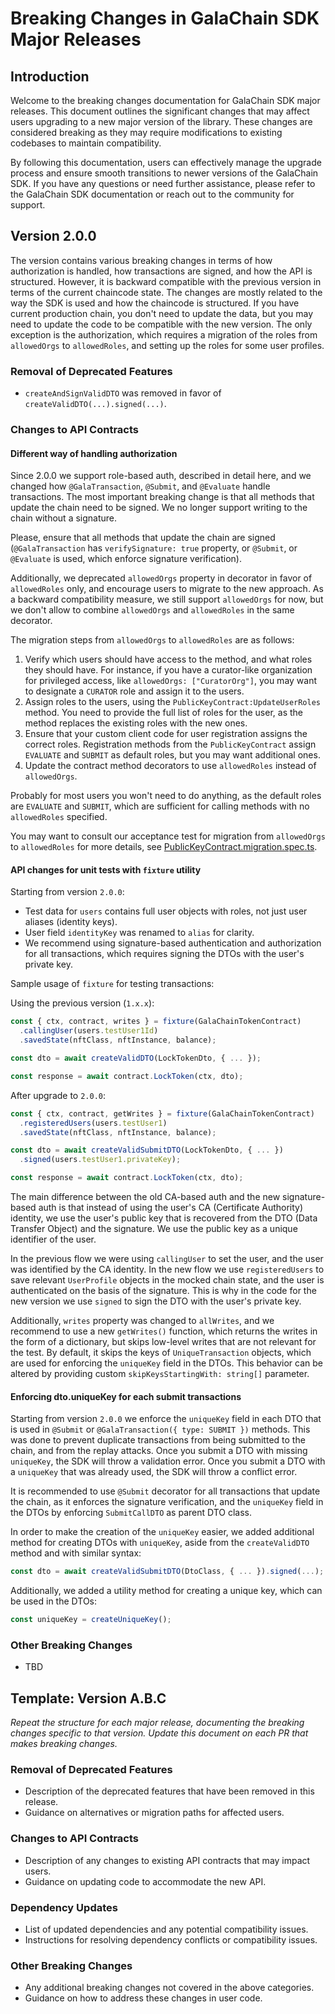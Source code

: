 # Breaking Changes in GalaChain SDK Major Releases

## Introduction

Welcome to the breaking changes documentation for GalaChain SDK major releases.
This document outlines the significant changes that may affect users upgrading to a new major version of the library.
These changes are considered breaking as they may require modifications to existing codebases to maintain compatibility.

By following this documentation, users can effectively manage the upgrade process and ensure smooth transitions to newer versions of the GalaChain SDK.
If you have any questions or need further assistance, please refer to the GalaChain SDK documentation or reach out to the community for support.

## Version 2.0.0

The version contains various breaking changes in terms of how authorization is handled, how transactions are signed, and how the API is structured.
However, it is backward compatible with the previous version in terms of the current chaincode state.
The changes are mostly related to the way the SDK is used and how the chaincode is structured.
If you have current production chain, you don't need to update the data, but you may need to update the code to be compatible with the new version.
The only exception is the authorization, which requires a migration of the roles from `allowedOrgs` to `allowedRoles`, and setting up the roles for some user profiles.

### Removal of Deprecated Features
- `createAndSignValidDTO` was removed in favor of `createValidDTO(...).signed(...)`.

### Changes to API Contracts

#### Different way of handling authorization

Since 2.0.0 we support role-based auth, described in detail here, and we changed how `@GalaTransaction`, `@Submit`, and `@Evaluate` handle transactions.
The most important breaking change is that all methods that update the chain need to be signed.
We no longer support writing to the chain without a signature.

Please, ensure that all methods that update the chain are signed (`@GalaTransaction` has `verifySignature: true` property, or `@Submit`, or `@Evaluate` is used, which enforce signature verification).

Additionally, we deprecated `allowedOrgs` property in decorator in favor of `allowedRoles` only, and encourage users to migrate to the new approach.
As a backward compatibility measure, we still support `allowedOrgs` for now, but we don't allow to combine `allowedOrgs` and `allowedRoles` in the same decorator.

The migration steps from `allowedOrgs` to `allowedRoles` are as follows:
1. Verify which users should have access to the method, and what roles they should have.
   For instance, if you have a curator-like organization for privileged access, like `allowedOrgs: ["CuratorOrg"]`, you may want to designate a `CURATOR` role and assign it to the users.
2. Assign roles to the users, using the `PublicKeyContract:UpdateUserRoles` method.
   You need to provide the full list of roles for the user, as the method replaces the existing roles with the new ones.
3. Ensure that your custom client code for user registration assigns the correct roles.
   Registration methods from the `PublicKeyContract` assign `EVALUATE` and `SUBMIT` as default roles, but you may want additional ones.
4. Update the contract method decorators to use `allowedRoles` instead of `allowedOrgs`.

Probably for most users you won't need to do anything, as the default roles are `EVALUATE` and `SUBMIT`, which are sufficient for calling methods with no `allowedRoles` specified.

You may want to consult our acceptance test for migration from `allowedOrgs` to `allowedRoles` for more details, see [PublicKeyContract.migration.spec.ts](chaincode/src/contracts/PublicKeyContract.migration.spec.ts).

#### API changes for unit tests with `fixture` utility

Starting from version `2.0.0`:
- Test data for `users` contains full user objects with roles, not just user aliases (identity keys).
- User field `identityKey` was renamed to `alias` for clarity.
- We recommend using signature-based authentication and authorization for all transactions, which requires signing the DTOs with the user's private key.

Sample usage of `fixture` for testing transactions:

Using the previous version (`1.x.x`):

```typescript
const { ctx, contract, writes } = fixture(GalaChainTokenContract)
  .callingUser(users.testUser1Id)
  .savedState(nftClass, nftInstance, balance);

const dto = await createValidDTO(LockTokenDto, { ... });

const response = await contract.LockToken(ctx, dto);
```

After upgrade to `2.0.0`:
```typescript
const { ctx, contract, getWrites } = fixture(GalaChainTokenContract)
  .registeredUsers(users.testUser1)
  .savedState(nftClass, nftInstance, balance);

const dto = await createValidSubmitDTO(LockTokenDto, { ... })
  .signed(users.testUser1.privateKey);

const response = await contract.LockToken(ctx, dto);
```

The main difference between the old CA-based auth and the new signature-based auth is that instead of using the user's CA (Certificate Authority) identity, we use the user's public key that is recovered from the DTO (Data Transfer Object) and the signature.
We use the public key as a unique identifier of the user.

In the previous flow we were using `callingUser` to set the user, and the user was identified by the CA identity.
In the new flow we use `registeredUsers` to save relevant `UserProfile` objects in the mocked chain state, and the user is authenticated on the basis of the signature.
This is why in the code for the new version we use `signed` to sign the DTO with the user's private key.

Additionally, `writes` property was changed to `allWrites`, and we recommend to use a new `getWrites()` function, which returns the writes in the form of a dictionary, but skips low-level writes that are not relevant for the test.
By default, it skips the keys of `UniqueTransaction` objects, which are used for enforcing the `uniqueKey` field in the DTOs.
This behavior can be altered by providing custom `skipKeysStartingWith: string[]` parameter.

#### Enforcing dto.uniqueKey for each submit transactions

Starting from version `2.0.0` we enforce the `uniqueKey` field in each DTO that is used in `@Submit` or `@GalaTransaction({ type: SUBMIT })` methods.
This was done to prevent duplicate transactions from being submitted to the chain, and from the replay attacks.
Once you submit a DTO with missing `uniqueKey`, the SDK will throw a validation error.
Once you submit a DTO with a `uniqueKey` that was already used, the SDK will throw a conflict error.

It is recommended to use `@Submit` decorator for all transactions that update the chain, as it enforces the signature verification, and the `uniqueKey` field in the DTOs by enforcing `SubmitCallDTO` as parent DTO class.

In order to make the creation of the `uniqueKey` easier, we added additional method for creating DTOs with `uniqueKey`, aside from the `createValidDTO` method and with similar syntax:

```typescript
const dto = await createValidSubmitDTO(DtoClass, { ... }).signed(...);
```

Additionally, we added a utility method for creating a unique key, which can be used in the DTOs:

```typescript
const uniqueKey = createUniqueKey();
```


### Other Breaking Changes
- TBD

## Template: Version A.B.C

<i>Repeat the structure for each major release, documenting the breaking changes specific to that version. Update this document on each PR that makes breaking changes.</i>

### Removal of Deprecated Features
- Description of the deprecated features that have been removed in this release.
- Guidance on alternatives or migration paths for affected users.

### Changes to API Contracts
- Description of any changes to existing API contracts that may impact users.
- Guidance on updating code to accommodate the new API.

### Dependency Updates
- List of updated dependencies and any potential compatibility issues.
- Instructions for resolving dependency conflicts or compatibility issues.

### Other Breaking Changes
- Any additional breaking changes not covered in the above categories.
- Guidance on how to address these changes in user code.
